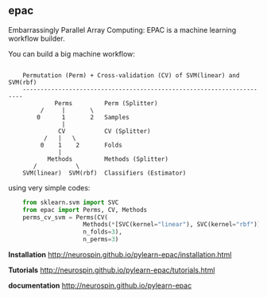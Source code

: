 epac
----

Embarrassingly Parallel Array Computing: EPAC is a machine learning workflow
builder.

You can build a big machine workflow:

```

    Permutation (Perm) + Cross-validation (CV) of SVM(linear) and SVM(rbf)
    ----------------------------------------------------------------------
             Perms         Perm (Splitter)
         /     |       \
        0      1       2   Samples
               |
              CV           CV (Splitter)
          /   |   \
         0    1    2       Folds
              |
           Methods         Methods (Splitter)
       /           \
    SVM(linear)  SVM(rbf)  Classifiers (Estimator)

```

using very simple codes:


```python
    from sklearn.svm import SVC
    from epac import Perms, CV, Methods
    perms_cv_svm = Perms(CV(
                     Methods(*[SVC(kernel="linear"), SVC(kernel="rbf")]),
                     n_folds=3),
                     n_perms=3)
```

**Installation**
http://neurospin.github.io/pylearn-epac/installation.html

**Tutorials**
http://neurospin.github.io/pylearn-epac/tutorials.html

**documentation**
http://neurospin.github.io/pylearn-epac


